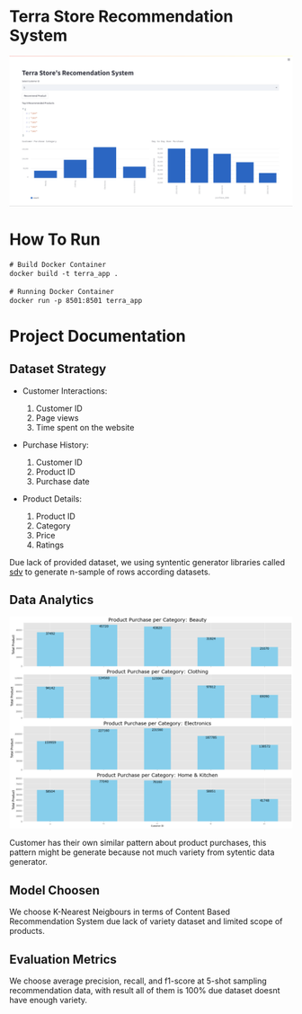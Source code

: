 # Terra Store Recommendation System
![](static/dashboard-web.png)

# How To Run
```
# Build Docker Container
docker build -t terra_app .

# Running Docker Container
docker run -p 8501:8501 terra_app
```

# Project Documentation

## Dataset Strategy

   - Customer Interactions:

     1. Customer ID
     2. Page views
     3. Time spent on the website

   - Purchase History:

     1. Customer ID
     2. Product ID
     3. Purchase date

   - Product Details:

     1. Product ID
     2. Category
     3. Price
     4. Ratings

   Due lack of provided dataset, we using syntentic generator libraries called [sdv](https://github.com/sdv-dev/SDV) to generate n-sample of rows according datasets.

## Data Analytics

![](static/insight-sample.png)

Customer has their own similar pattern about product purchases, this pattern might be generate because not much variety from sytentic data generator.

## Model Choosen

We choose K-Nearest Neigbours in terms of Content Based Recommendation System due lack of variety dataset and limited scope of products.

## Evaluation Metrics

We choose average precision, recall, and f1-score at 5-shot sampling recommendation data, with result all of them is 100% due dataset doesnt have enough variety.